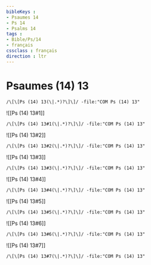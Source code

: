 ```yaml
---
bibleKeys : 
- Psaumes 14
- Ps 14
- Psalms 14
tags : 
- Bible/Ps/14
- français
cssclass : français
direction : ltr
---
```


# Psaumes (14) 13

```query
/\[\[Ps (14) 13(\|.*)?\]\]/ -file:"COM Ps (14) 13"
```



![[Ps (14) 13#1]]

```query
/\[\[Ps (14) 13#1(\|.*)?\]\]/ -file:"COM Ps (14) 13"
```

![[Ps (14) 13#2]]

```query
/\[\[Ps (14) 13#2(\|.*)?\]\]/ -file:"COM Ps (14) 13"
```

![[Ps (14) 13#3]]

```query
/\[\[Ps (14) 13#3(\|.*)?\]\]/ -file:"COM Ps (14) 13"
```

![[Ps (14) 13#4]]

```query
/\[\[Ps (14) 13#4(\|.*)?\]\]/ -file:"COM Ps (14) 13"
```

![[Ps (14) 13#5]]

```query
/\[\[Ps (14) 13#5(\|.*)?\]\]/ -file:"COM Ps (14) 13"
```

![[Ps (14) 13#6]]

```query
/\[\[Ps (14) 13#6(\|.*)?\]\]/ -file:"COM Ps (14) 13"
```

![[Ps (14) 13#7]]

```query
/\[\[Ps (14) 13#7(\|.*)?\]\]/ -file:"COM Ps (14) 13"
```


